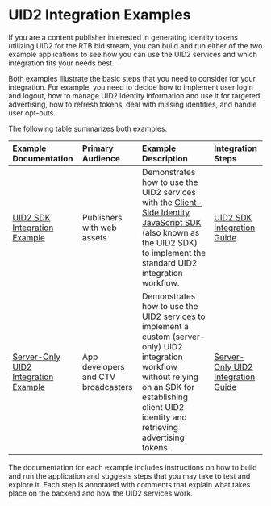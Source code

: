 # UID2 Integration Examples

If you are a content publisher interested in generating identity tokens utilizing UID2 for the RTB bid stream, you can build and run either of the two example applications to see how you can use the UID2 services and which integration fits your needs best.

Both examples illustrate the basic steps that you need to consider for your integration. For example, you need to decide how to implement user login and logout, how to manage UID2 identity information and use it for targeted advertising, how to refresh tokens, deal with missing identities, and handle user opt-outs.

The following table summarizes both examples. 

| Example Documentation | Primary Audience | Example Description                                                                                                                                                                                                                                              | Integration Steps                                                                                                                    |
| :--- | :--- |:-----------------------------------------------------------------------------------------------------------------------------------------------------------------------------------------------------------------------------------------------------------------|:-------------------------------------------------------------------------------------------------------------------------------------|
| [UID2 SDK Integration Example](./publisher/standard/README.md) | Publishers with web assets | Demonstrates how to use the UID2 services with the [Client-Side Identity JavaScript SDK](https://github.com/UnifiedID2/uid2docs/blob/main/api/v2/sdks/client-side-identity.md) (also known as the UID2 SDK) to implement the standard UID2 integration workflow. | [UID2 SDK Integration Guide](https://github.com/UnifiedID2/uid2docs/blob/main/api/v2/guides/publisher-client-side.md)                |
| [Server-Only UID2 Integration Example](./publisher/server_only/README.md) | App developers and CTV broadcasters | Demonstrates how to use the UID2 services to implement a custom (server-only) UID2 integration workflow without relying on an SDK for establishing client UID2 identity and retrieving advertising tokens.                                                       | [Server-Only UID2 Integration Guide](https://github.com/UnifiedID2/uid2docs/blob/main/api/v2/guides/custom-publisher-integration.md) |

The documentation for each example includes instructions on how to build and run the application and suggests steps that you may take to test and explore it. Each step is annotated with comments that explain what takes place on the backend and how the UID2 services work.






